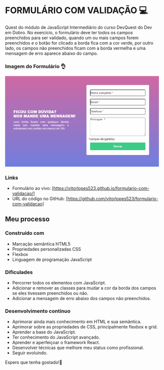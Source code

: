 # FORMULÁRIO COM VALIDAÇÃO 💻

Quest do módulo de JavaScript Intermediário do curso DevQuest do Dev em Dobro. No exercício, o formulário deve ter todos os campos preenchidos para ser validado, quando um ou mais campos forem preenchidos e o botão for clicado a borda fica com a cor verde, por outro lado, os campos não preenchidos ficam com a borda vermelha e uma mensagem de erro aparece abaixo do campo.

### Imagem do Formulário 👌

<img src="./src/img/formulario-validacao.gif">

### Links

- Formulário ao vivo: [https://vitorlopes523.github.io/formulario-com-validacao/]
- URL do código no GitHub: [https://github.com/vitorlopes523/formulario-com-validacao]

## Meu processo

### Construído com

- Marcação semântica HTML5
- Propriedades personalizadas CSS
- Flexbox
- Linguagem de programação JavaScript

### Dificulades

- Percorrer todos os elementos com JavaScript.
- Adicionar e remover as classes para mudar a cor da borda dos campos se eles tivessem preenchidos ou não.
- Adicionar a mensagem de erro abaixo dos campos não preenchidos.

### Desenvolvimento contínuo

- Aprimorar ainda mais conhecimento em HTML e sua semântica.
- Aprimorar sobre as propriedades de CSS, principalmente flexbox e grid.
- Aprender a base do JavaScript.
- Ter conhecimento do JavaScript avançado.
- Aprender e aperfeiçoar o framework React.
- Desenvolver técnicas que melhore meu status como profissional.
- Seguir evoluindo.

Espero que tenha gostado!🙂